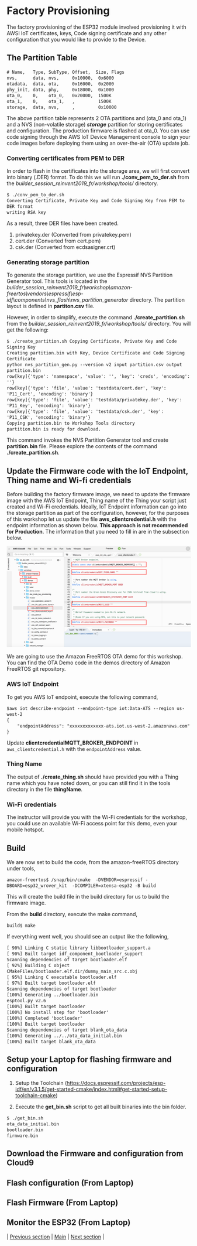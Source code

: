# Factory Provisioning

The factory provisioning of the ESP32 module involved provisioning it with AWSI IoT certificates, keys, Code signing certificate and any other configuration that you would like to provide to the Device.

## The Partition Table

```
# Name,   Type, SubType, Offset,  Size, Flags
nvs,      data, nvs,     0x10000,  0x6000
otadata,  data, ota,     0x16000,  0x2000
phy_init, data, phy,     0x18000,  0x1000
ota_0,    0,    ota_0,   0x20000,  1500K
ota_1,    0,    ota_1,   ,         1500K
storage,  data, nvs,     ,         0x10000
```

The above partition table represents 2 OTA partitions and (ota_0 and ota_1) and a NVS (non-volatile storage) ***storage*** partition for storing certificates and configuration. The production firmware is flashed at ota_0. You can use code signing through the AWS IoT Device Management console to sign your code images before deploying them using an over-the-air (OTA) update job.

### Converting certificates from PEM to DER

In order to flash in the certificates into the storage area, we will first convert into binary (.DER) format. To do this we will run **./conv_pem_to_der.sh** from the _builder_session_reinvent2019_fr/workshop/tools/_ directory.

```
$ ./conv_pem_to_der.sh
Converting Certificate, Private Key and Code Signing Key from PEM to DER format
writing RSA key
```

As a result, three DER files have been created.

1. privatekey.der (Converted from privatekey.pem)
2. cert.der (Converted from cert.pem)
3. csk.der (Converted from ecdsasigner.crt)

### Generating storage partition

To generate the storage partition, we use the Espressif NVS Partition Generator tool. This tools is located in the _builder_session_reinvent2019_fr\workshop\amazon-freertos\vendors\espressif\esp-idf\components\nvs_flash\nvs_partition_generator_ directory. The partition layout is defined in **partiton.csv** file.

However, in order to simplify, execute the command **./create_partition.sh** from the _builder_session_reinvent2019_fr/workshop/tools/_ directory. You will get the following:

```
$ ./create_partition.sh Copying Certificate, Private Key and Code Signing Key
Creating partition.bin with Key, Device Certificate and Code Signing Certificate
python nvs_partition_gen.py --version v2 input partition.csv output partition.bin
row[key]{'type': 'namespace', 'value': '', 'key': 'creds', 'encoding': ''}
row[key]{'type': 'file', 'value': 'testdata/cert.der', 'key': 'P11_Cert', 'encoding': 'binary'}
row[key]{'type': 'file', 'value': 'testdata/privatekey.der', 'key': 'P11_Key', 'encoding': 'binary'}
row[key]{'type': 'file', 'value': 'testdata/csk.der', 'key': 'P11_CSK', 'encoding': 'binary'}
Copying partition.bin to Workshop Tools directory
partition.bin is ready for download.
```

This command invokes the NVS Partition Generator tool and create **partition.bin** file. Please explore the contents of the command **./create_partition.sh**.

## Update the Firmware code with the IoT Endpoint, Thing name and Wi-fi credentials

Before building the factory firmware image, we need to update the firmware image with the AWS IoT Endpoint, Thing name of the Thing your script just created and Wi-Fi credentials. Ideally, IoT Endpoint information can go into the storage partition as part of the configuration, however, for the purposes of this workshop let us update the file **aws_clientcredential.h** with the endpoint information as shown below. **This approach is not recommended for Production**. The information that you need to fill in are in the subsection below.

 ![Firmware Client Update](ws_client_credential_update.png?raw=true)

We are going to use the Amazon FreeRTOS OTA demo for this workshop. You can find the OTA Demo code in the demos directory of Amazon FreeRTOS git repository.

### AWS IoT Endpoint

To get you AWS IoT endpoint, execute the following command,

```
$aws iot describe-endpoint --endpoint-type iot:Data-ATS --region us-west-2
{
    "endpointAddress": "xxxxxxxxxxxxx-ats.iot.us-west-2.amazonaws.com"
}
```

Update **clientcredentialMQTT_BROKER_ENDPOINT** in `aws_clientcredential.h` with the `endpointAddress` value.

### Thing Name

The output of **./create_thing.sh** should have provided you with a Thing name which you have noted down, or you can still find it in the tools directory in the file **thingName**.

### Wi-Fi credentials

The instructor will provide you with the Wi-Fi credentials for the workshop, you could use an available Wi-Fi access point for this demo, even your mobile hotspot.

## Build

We are now set to build the code, from the amazon-freeRTOS directory under tools,

```
amazon-freertos$ /snap/bin/cmake  -DVENDOR=espressif -DBOARD=esp32_wrover_kit  -DCOMPILER=xtensa-esp32 -B build
```

This will create the build file in the build directory for us to build the firmware image.

From the **build** directory, execute the make command,

```
build$ make
```

If everything went well, you should see an output like the following,

```
[ 90%] Linking C static library libbootloader_support.a
[ 90%] Built target idf_component_bootloader_support
Scanning dependencies of target bootloader.elf
[ 92%] Building C object CMakeFiles/bootloader.elf.dir/dummy_main_src.c.obj
[ 95%] Linking C executable bootloader.elf
[ 97%] Built target bootloader.elf
Scanning dependencies of target bootloader
[100%] Generating ../bootloader.bin
esptool.py v2.6
[100%] Built target bootloader
[100%] No install step for 'bootloader'
[100%] Completed 'bootloader'
[100%] Built target bootloader
Scanning dependencies of target blank_ota_data
[100%] Generating ../../ota_data_initial.bin
[100%] Built target blank_ota_data
```

## Setup your Laptop for flashing firmware and configuration

1. Setup the Toolchain (https://docs.espressif.com/projects/esp-idf/en/v3.1.5/get-started-cmake/index.html#get-started-setup-toolchain-cmake)

2. Execute the **get_bin.sh** script to get all built binaries into the bin folder.

```
$ ./get_bin.sh
ota_data_initial.bin
bootloader.bin
firmware.bin
```

## Download the Firmware and configuration from Cloud9



## Flash configuration (From Laptop)



## Flash Firmware (From Laptop)



## Monitor the ESP32 (From Laptop)

| [Previous section](./02_AWS_IOT_SETUP.md) | [Main](../README.md) | [Next section](./04_OTA_SETUP.md) |
